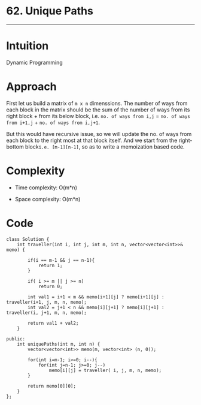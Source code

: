 # 62. Unique Paths
---

# Intuition
Dynamic Programming

# Approach
First let us build a matrix of `m x n` dimenssions.
The number of ways from each block in the matrix should be the sum of the number of ways from its right block + from its below block,
i.e. `no. of ways from i,j` = `no. of ways from i+1,j` + `no. of ways from i,j+1`.

But this would have recursive issue, so we will update the no. of ways from each block to the right most at that block itself.
And we start from the right-bottom block`i.e. [m-1][n-1]`, so as to write a memoization based code.

# Complexity
- Time complexity: O(m*n)

- Space complexity: O(m*n)

# Code
```
class Solution {
    int traveller(int i, int j, int m, int n, vector<vector<int>>& memo) {

        if(i == m-1 && j == n-1){
            return 1;
        }

        if( i >= m || j >= n)
            return 0;

        int val1 = i+1 < m && memo[i+1][j] ? memo[i+1][j] : traveller(i+1, j, m, n, memo);
        int val2 = j+1 < n && memo[i][j+1] ? memo[i][j+1] : traveller(i, j+1, m, n, memo);

        return val1 + val2;
    }

public:
    int uniquePaths(int m, int n) {
        vector<vector<int>> memo(m, vector<int> (n, 0));

        for(int i=m-1; i>=0; i--){
            for(int j=n-1; j>=0; j--)
                memo[i][j] = traveller( i, j, m, n, memo);
        }

        return memo[0][0];
    }
};
```
